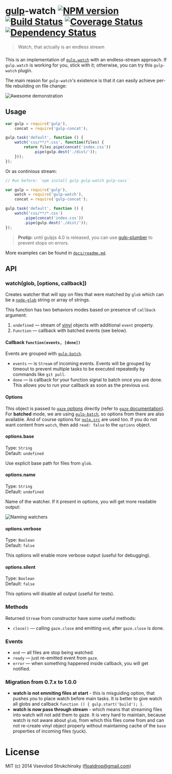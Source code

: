 # [gulp](https://github.com/gulpjs/gulp)-watch [![NPM version][npm-image]][npm-url] [![Build Status][travis-image]][travis-url] [![Coverage Status][coveralls-image]][coveralls-url] [![Dependency Status][depstat-image]][depstat-url]
> Watch, that actually is an endless stream

###  

This is an implementation of [`gulp.watch`](https://github.com/gulpjs/gulp/blob/master/docs/API.md#gulpwatchglob—opts-cb) with an endless-stream approach. If `gulp.watch` is working for you, stick with it; otherwise, you can try this `gulp-watch` plugin.

The main reason for `gulp-watch`'s existence is that it can easily achieve per-file rebuilding on file change:

![Awesome demonstration](https://github.com/floatdrop/gulp-watch/raw/master/img/2014-01-09.gif)

## Usage

```js
var gulp = require('gulp'),
    concat = require('gulp-concat');

gulp.task('default', function () {
    watch('css/**/*.css', function(files) {
        return files.pipe(concat('index.css'))
            .pipe(gulp.dest('./dist/'));
    }));
});
```

Or as continious stream:

```js
// Run before: `npm install gulp gulp-watch gulp-sass`

var gulp = require('gulp'),
    watch = require('gulp-watch'),
    concat = require('gulp-concat');

gulp.task('default', function () {
    watch('css/**/*.css')
        .pipe(concat('index.css'))
        .pipe(gulp.dest('./dist/'));
});
```

> __Protip:__ until gulpjs 4.0 is released, you can use [gulp-plumber](https://github.com/floatdrop/gulp-plumber) to prevent stops on errors.

More examples can be found in [`docs/readme.md`](/docs/readme.md).

## API

### watch(glob, [options, callback])

Creates watcher that will spy on files that were matched by `glob` which can be a [`node-glob`](https://github.com/isaacs/node-glob) string or array of strings.

This function has two behaviors modes based on presence of `callback` argument:

1. `undefined` — stream of [vinyl](https://github.com/wearefractal/vinyl) objects with additional `event` property.
2. `Function` — callback with batched events (see below).

#### Callback `function(events, [done])`

Events are grouped with [`gulp-batch`](https://github.com/floatdrop/gulp-batch).

 * `events` — is `Stream` of incoming events. Events will be grouped by timeout to prevent multiple tasks to be executed repeatedly by commands like `git pull`.
 * `done` — is callback for your function signal to batch once you are done. This allows you to run your callback as soon as the previous `end`.

#### Options

This object is passed to [`gaze` options](https://github.com/shama/gaze#properties) directly (refer to [`gaze` documentation](https://github.com/shama/gaze)). For __batched__ mode, we are using [`gulp-batch`](https://github.com/floatdrop/gulp-batch#api), so options from there are also available. And of course options for [`gulp.src`](https://github.com/gulpjs/gulp#gulpsrcglobs-options) are used too. If you do not want content from `watch`, then add `read: false` to the `options` object.

#### options.base
Type: `String`  
Default: `undefined`

Use explicit base path for files from `glob`.

#### options.name
Type: `String`  
Default: `undefined`

Name of the watcher. If it present in options, you will get more readable output:

![Naming watchers](https://github.com/floatdrop/gulp-watch/raw/master/img/naming.png)

#### options.verbose
Type: `Boolean`  
Default: `false`

This options will enable more verbose output (useful for debugging).

#### options.silent
Type: `Boolean`  
Default: `false`

This options will disable all output (useful for tests).

### Methods

Returned `Stream` from constructor have some useful methods:

 * `close()` — calling `gaze.close` and emitting `end`, after `gaze.close` is done.

### Events

 * `end` — all files are stop being watched.
 * `ready` — just re-emitted event from `gaze`.
 * `error` — when something happened inside callback, you will get notified.

### Migration from 0.7.x to 1.0.0

 * __watch is not emmiting files at start__ - this is misguiding option, that pushes you to place watch before main tasks. It is better to give watch all globs and callback `function () { gulp.start('build'); }`.
 * __watch is now pass through stream__ - which means that streaming files into watch will not add them to gaze. It is very hard to maintain, because watch is not aware about `glob`, from which this files come from and can not re-create vinyl object properly without maintaining cache of the `base` properties of incoming files (yuck).

# License

MIT (c) 2014 Vsevolod Strukchinsky (floatdrop@gmail.com)

[npm-url]: https://npmjs.org/package/gulp-watch
[npm-image]: http://img.shields.io/npm/v/gulp-watch.svg?style=flat

[travis-url]: https://travis-ci.org/floatdrop/gulp-watch
[travis-image]: http://img.shields.io/travis/floatdrop/gulp-watch.svg?style=flat

[coveralls-url]: https://coveralls.io/r/floatdrop/gulp-watch
[coveralls-image]: http://img.shields.io/coveralls/floatdrop/gulp-watch.svg?style=flat

[depstat-url]: https://david-dm.org/floatdrop/gulp-watch
[depstat-image]: http://img.shields.io/david/floatdrop/gulp-watch.svg?style=flat
